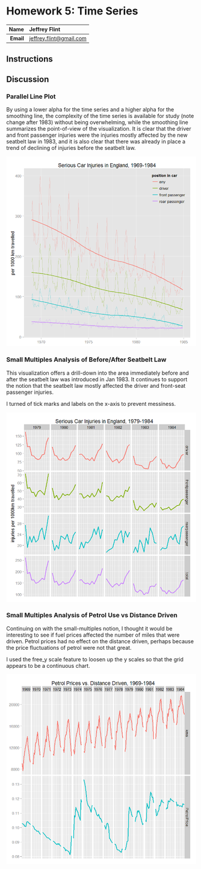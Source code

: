 Homework 5: Time Series
==============================

| **Name**  | Jeffrey Flint |
|----------:|:-------------|
| **Email** | jeffrey.flint@gmail.com |

## Instructions ##

## Discussion ##

### Parallel Line Plot ###

By using a lower alpha for the time series and a higher alpha for the smoothing line, the complexity of the time series is available for study (note change after 1983) without being overwhelming, while the smoothing line summarizes the point-of-view of the visualization.  It is clear that the driver and front passenger injuries were the injuries mostly affected by the new seatbelt law in 1983, and it is also clear that there was already in place a trend of declining of injuries before the seatbelt law.

![IMAGE](serious.png)

### Small Multiples Analysis of Before/After Seatbelt Law ###

This visualization offers a drill-down into the area immediately before and after the seatbelt law was introduced in Jan 1983. It continues to support the notion that the seatbelt law mostly affected the driver and front-seat passenger injuries.  

I turned of tick marks and labels on the x-axis to prevent messiness. 

![IMAGE](serious2.png)

### Small Multiples Analysis of Petrol Use vs Distance Driven ###

Continuing on with the small-multiples notion, I thought it would be interesting to see if fuel prices affected the number of miles that were driven.  Petrol prices had no effect on the distance driven, perhaps because the price fluctuations of petrol were not that great.

I used the free_y scale feature to loosen up the y scales so that the grid appears to be a continuous chart.

![IMAGE](petrol.png)

